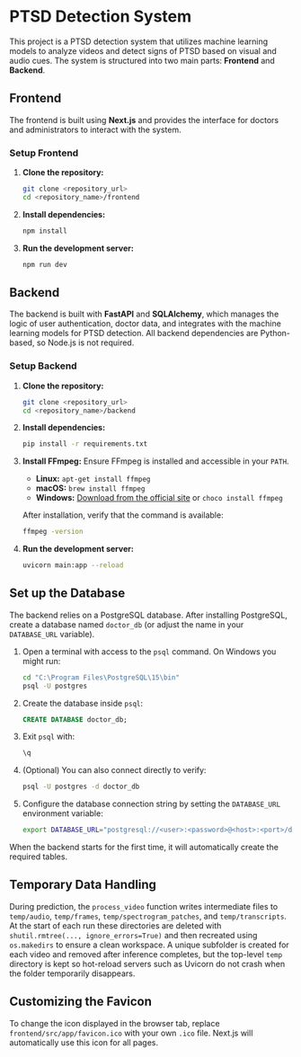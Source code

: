 # PTSD Detection System

This project is a PTSD detection system that utilizes machine learning models to analyze videos and detect signs of PTSD based on visual and audio cues. The system is structured into two main parts: **Frontend** and **Backend**.

## Frontend

The frontend is built using **Next.js** and provides the interface for doctors and administrators to interact with the system. 

### Setup Frontend

1. **Clone the repository:**
   ```bash
   git clone <repository_url>
   cd <repository_name>/frontend
   ```

2. **Install dependencies:**
   ```bash
   npm install
   ```

3. **Run the development server:**
   ```bash
   npm run dev
   ```

## Backend

The backend is built with **FastAPI** and **SQLAlchemy**, which manages the logic of user authentication, doctor data, and integrates with the machine learning models for PTSD detection. All backend dependencies are Python-based, so Node.js is not required.

### Setup Backend

1. **Clone the repository:**
   ```bash
   git clone <repository_url>
   cd <repository_name>/backend
   ```

2. **Install dependencies:**
   ```bash
   pip install -r requirements.txt
   ```

3. **Install FFmpeg:** Ensure FFmpeg is installed and accessible in your `PATH`.
   - **Linux:** `apt-get install ffmpeg`
   - **macOS:** `brew install ffmpeg`
   - **Windows:** [Download from the official site](https://ffmpeg.org/download.html) or `choco install ffmpeg`

   After installation, verify that the command is available:
   ```bash
   ffmpeg -version
   ```

4. **Run the development server:**
   ```bash
   uvicorn main:app --reload
   ```

## Set up the Database

The backend relies on a PostgreSQL database. After installing PostgreSQL, create a database named `doctor_db` (or adjust the name in your `DATABASE_URL` variable).

1. Open a terminal with access to the `psql` command. On Windows you might run:
   ```bash
   cd "C:\Program Files\PostgreSQL\15\bin"
   psql -U postgres
   ```

2. Create the database inside `psql`:
   ```sql
   CREATE DATABASE doctor_db;
   ```

3. Exit `psql` with:
   ```bash
   \q
   ```

4. (Optional) You can also connect directly to verify:
   ```bash
   psql -U postgres -d doctor_db
   ```

5. Configure the database connection string by setting the
   `DATABASE_URL` environment variable:
   ```bash
   export DATABASE_URL="postgresql://<user>:<password>@<host>:<port>/doctor_db"
   ```

When the backend starts for the first time, it will automatically create the required tables.

## Temporary Data Handling

During prediction, the `process_video` function writes intermediate files to
`temp/audio`, `temp/frames`, `temp/spectrogram_patches`, and `temp/transcripts`.
At the start of each run these directories are deleted with
`shutil.rmtree(..., ignore_errors=True)` and then recreated using
`os.makedirs` to ensure a clean workspace. A unique subfolder is created for
each video and removed after inference completes, but the top-level `temp`
directory is kept so hot-reload servers such as Uvicorn do not crash when the
folder temporarily disappears.

## Customizing the Favicon

To change the icon displayed in the browser tab, replace
`frontend/src/app/favicon.ico` with your own `.ico` file. Next.js will
automatically use this icon for all pages.
